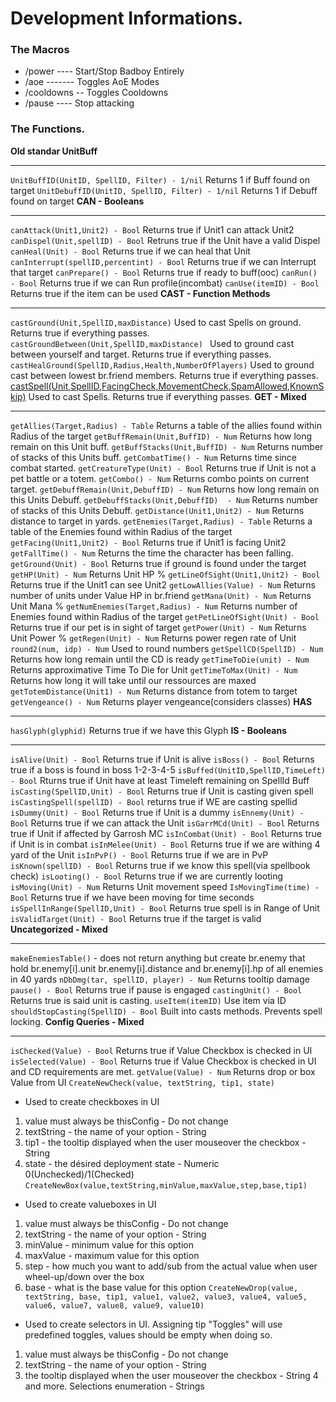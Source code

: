 # Development Informations.
### The Macros
* /power ---- Start/Stop Badboy Entirely
* /aoe ------- Toggles AoE Modes
* /cooldowns -- Toggles Cooldowns
* /pause ---- Stop attacking
### The Functions.
**Old standar UnitBuff**
***
`UnitBuffID(UnitID, SpellID, Filter) - 1/nil` Returns 1 if Buff found on target
`UnitDebuffID(UnitID, SpellID, Filter) - 1/nil` Returns 1 if Debuff found on target
**CAN - Booleans**
***
`canAttack(Unit1,Unit2) - Bool` Returns true if Unit1 can attack Unit2
`canDispel(Unit,spellID) - Bool` Retruns true if the Unit have a valid Dispel
`canHeal(Unit) - Bool` Returns true if we can heal that Unit
`canInterrupt(spellID,percentint) - Bool` Returns true if we can Interrupt that target
`canPrepare() - Bool` Returns true if ready to buff(ooc)
`canRun() - Bool` Returns true if we can Run profile(incombat)
`canUse(itemID) - Bool` Returns true if the item can be used
**CAST - Function Methods**
***
`castGround(Unit,SpellID,maxDistance)` Used to cast Spells on ground. Returns true if everything passes.
`castGroundBetween(Unit,SpellID,maxDistance) ` Used to ground cast between yourself and target. Returns true if everything passes.
`castHealGround(SpellID,Radius,Health,NumberOfPlayers)` Used to ground cast between lowest br.friend members. Returns true if everything passes.
[castSpell(Unit,SpellID,FacingCheck,MovementCheck,SpamAllowed,KnownSkip)](https://github.com/CuteOne/BadRotations/wiki/castSpell-Method#castspell) Used to cast Spells. Returns true if everything passes.
**GET - Mixed**
***
`getAllies(Target,Radius) - Table` Returns a table of the allies found within Radius of the target
`getBuffRemain(Unit,BuffID) - Num` Returns how long remain on this Unit buff.
`getBuffStacks(Unit,BuffID) - Num` Returns number of stacks of this Units buff.
`getCombatTime() - Num` Returns time since combat started.
`getCreatureType(Unit) - Bool` Returns true if Unit is not a pet battle or a totem.
`getCombo() - Num` Returns combo points on current target.
`getDebuffRemain(Unit,DebuffID) - Num` Returns how long remain on this Units Debuff.
`getDebuffStacks(Unit,DebuffID)  - Num` Returns number of stacks of this Units Debuff.
`getDistance(Unit1,Unit2) - Num` Returns distance to target in yards.
`getEnemies(Target,Radius) - Table` Returns a table of the Enemies found within Radius of the target
`getFacing(Unit1,Unit2)	- Bool` Returns true if Unit1 is facing Unit2
`getFallTime() - Num` Returns the time the character has been falling.
`getGround(Unit) - Bool` Returns true if ground is found under the target
`getHP(Unit) - Num` Returns Unit HP %
`getLineOfSight(Unit1,Unit2) - Bool` Returns true if the Unit1 can see Unit2
`getLowAllies(Value) - Num` Returns number of units under Value HP in br.friend
`getMana(Unit) - Num` Returns Unit Mana %
`getNumEnemies(Target,Radius) - Num` Returns number of Enemies found within Radius of the target
`getPetLineOfSight(Unit) - Bool` Returns true if our pet is in sight of target
`getPower(Unit) - Num` Returns Unit Power %
`getRegen(Unit) - Num` Returns power regen rate of Unit
`round2(num, idp) - Num` Used to round numbers
`getSpellCD(SpellID) - Num` Returns how long remain until the CD is ready
`getTimeToDie(unit) - Num` Returns approximative Time To Die for Unit
`getTimeToMax(Unit) - Num` Returns how long it will take until our ressources are maxed
`getTotemDistance(Unit1) - Num` Returns distance from totem to target
`getVengeance() - Num` Returns player vengeance(considers classes)
**HAS**
***
`hasGlyph(glyphid)` Returns true if we have this Glyph
**IS - Booleans**
***
`isAlive(Unit) - Bool` Returns true if Unit is alive
`isBoss() - Bool` Returns true if a boss is found in boss 1-2-3-4-5
`isBuffed(UnitID,SpellID,TimeLeft) - Bool` Rturns true if Unit have at least Timeleft remaining on SpellId Buff
`isCasting(SpellID,Unit) - Bool` Returns true if Unit is casting given spell
`isCastingSpell(spellID) - Bool` returns true if WE are casting spellid
`isDummy(Unit) - Bool` Returns true if Unit is a dummy
`isEnnemy(Unit) - Bool` Returns true if we can attack the Unit
`isGarrMCd(Unit) - Bool` Returns true if Unit if affected by Garrosh MC
`isInCombat(Unit) - Bool` Returns true if Unit is in combat
`isInMelee(Unit) - Bool` Returns true if we are withing 4 yard of the Unit
`isInPvP() - Bool` Returns true if we are in PvP
`isKnown(spellID) - Bool` Returns true if we know this spell(via spellbook check)
`isLooting() - Bool` Returns true if we are currently looting
`isMoving(Unit) - Num` Returns Unit movement speed
`IsMovingTime(time) - Bool` Returns true if we have been moving for time seconds
`isSpellInRange(SpellID,Unit) - Bool` Returns true spell is in Range of Unit
`isValidTarget(Unit) - Bool` Returns true if the target is valid
**Uncategorized - Mixed**
***
`makeEnemiesTable()` - does not return anything but create br.enemy that hold br.enemy[i].unit br.enemy[i].distance and br.enemy[i].hp of all enemies in 40 yards
`nDbDmg(tar, spellID, player) - Num` Returns tooltip damage
`pause() - Bool` Returns true if pause is engaged
`castingUnit() - Bool` Returns true is said unit is casting.
`useItem(itemID)` Use item via ID
`shouldStopCasting(SpellID) - Bool` Built into casts methods. Prevents spell locking.
**Config Queries - Mixed**
***
`isChecked(Value) - Bool` Returns true if Value Checkbox is checked in UI
`isSelected(Value) - Bool` Returns true if Value Checkbox is checked in UI and CD requirements are met.
`getValue(Value) - Num` Returns drop or box Value from UI
`CreateNewCheck(value, textString, tip1, state)`
- Used to create checkboxes in UI
1. value must always be thisConfig - Do not change
2. textString - the name of your option - String
3. tip1 - the tooltip displayed when the user mouseover the checkbox - String
4. state - the désired deployment state - Numeric 0(Unchecked)/1(Checked)
`CreateNewBox(value,textString,minValue,maxValue,step,base,tip1)`
- Used to create valueboxes in UI
1. value must always be thisConfig - Do not change
2. textString - the name of your option - String
3. minValue - minimum value for this option
4. maxValue - maximum value for this option
5. step - how much you want to add/sub from the actual value when user wheel-up/down over the box
6. base - what is the base value for this option
`CreateNewDrop(value, textString, base, tip1, value1, value2, value3, value4, value5, value6, value7, value8, value9, value10)`
- Used to create selectors in UI. Assigning tip "Toggles" will use predefined toggles, values should be empty when doing so.
1. value must always be thisConfig - Do not change
2. textString - the name of your option - String
3. the tooltip displayed when the user mouseover the checkbox - String
4 and more. Selections enumeration - Strings